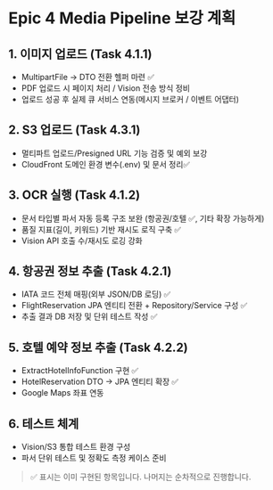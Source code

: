 # Epic 4 Media Pipeline 보강 계획

## 1. 이미지 업로드 (Task 4.1.1)
- MultipartFile → DTO 전환 헬퍼 마련 ✅
- PDF 업로드 시 페이지 처리 / Vision 전송 방식 정비
- 업로드 성공 후 실제 큐 서비스 연동(메시지 브로커 / 이벤트 어댑터)

## 2. S3 업로드 (Task 4.3.1)
- 멀티파트 업로드/Presigned URL 기능 검증 및 예외 보강
- CloudFront 도메인 환경 변수(.env) 및 문서 정리✅

## 3. OCR 실행 (Task 4.1.2)
- 문서 타입별 파서 자동 등록 구조 보완 (항공권/호텔 ✅, 기타 확장 가능하게)
- 품질 지표(길이, 키워드) 기반 재시도 로직 구축 ✅
- Vision API 호출 수/재시도 로깅 강화

## 4. 항공권 정보 추출 (Task 4.2.1)
- IATA 코드 전체 매핑(외부 JSON/DB 로딩) ✅
- FlightReservation JPA 엔티티 전환 + Repository/Service 구성 ✅
- 추출 결과 DB 저장 및 단위 테스트 작성 ✅

## 5. 호텔 예약 정보 추출 (Task 4.2.2)
- ExtractHotelInfoFunction 구현 ✅
- HotelReservation DTO → JPA 엔티티 확장 ✅
- Google Maps 좌표 연동

## 6. 테스트 체계
- Vision/S3 통합 테스트 환경 구성
- 파서 단위 테스트 및 정확도 측정 케이스 준비

> ✅ 표시는 이미 구현된 항목입니다. 나머지는 순차적으로 진행합니다.
